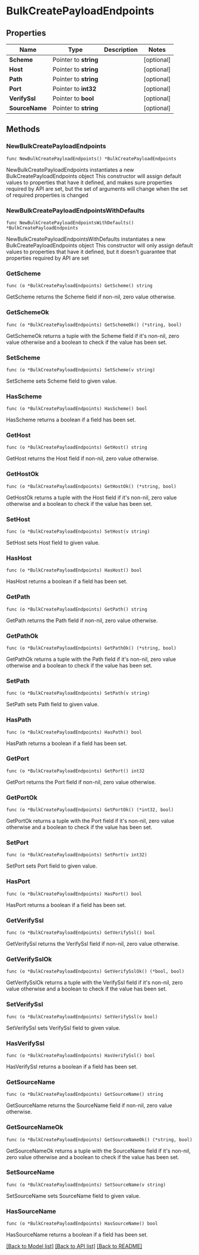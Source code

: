 # BulkCreatePayloadEndpoints

## Properties

Name | Type | Description | Notes
------------ | ------------- | ------------- | -------------
**Scheme** | Pointer to **string** |  | [optional] 
**Host** | Pointer to **string** |  | [optional] 
**Path** | Pointer to **string** |  | [optional] 
**Port** | Pointer to **int32** |  | [optional] 
**VerifySsl** | Pointer to **bool** |  | [optional] 
**SourceName** | Pointer to **string** |  | [optional] 

## Methods

### NewBulkCreatePayloadEndpoints

`func NewBulkCreatePayloadEndpoints() *BulkCreatePayloadEndpoints`

NewBulkCreatePayloadEndpoints instantiates a new BulkCreatePayloadEndpoints object
This constructor will assign default values to properties that have it defined,
and makes sure properties required by API are set, but the set of arguments
will change when the set of required properties is changed

### NewBulkCreatePayloadEndpointsWithDefaults

`func NewBulkCreatePayloadEndpointsWithDefaults() *BulkCreatePayloadEndpoints`

NewBulkCreatePayloadEndpointsWithDefaults instantiates a new BulkCreatePayloadEndpoints object
This constructor will only assign default values to properties that have it defined,
but it doesn't guarantee that properties required by API are set

### GetScheme

`func (o *BulkCreatePayloadEndpoints) GetScheme() string`

GetScheme returns the Scheme field if non-nil, zero value otherwise.

### GetSchemeOk

`func (o *BulkCreatePayloadEndpoints) GetSchemeOk() (*string, bool)`

GetSchemeOk returns a tuple with the Scheme field if it's non-nil, zero value otherwise
and a boolean to check if the value has been set.

### SetScheme

`func (o *BulkCreatePayloadEndpoints) SetScheme(v string)`

SetScheme sets Scheme field to given value.

### HasScheme

`func (o *BulkCreatePayloadEndpoints) HasScheme() bool`

HasScheme returns a boolean if a field has been set.

### GetHost

`func (o *BulkCreatePayloadEndpoints) GetHost() string`

GetHost returns the Host field if non-nil, zero value otherwise.

### GetHostOk

`func (o *BulkCreatePayloadEndpoints) GetHostOk() (*string, bool)`

GetHostOk returns a tuple with the Host field if it's non-nil, zero value otherwise
and a boolean to check if the value has been set.

### SetHost

`func (o *BulkCreatePayloadEndpoints) SetHost(v string)`

SetHost sets Host field to given value.

### HasHost

`func (o *BulkCreatePayloadEndpoints) HasHost() bool`

HasHost returns a boolean if a field has been set.

### GetPath

`func (o *BulkCreatePayloadEndpoints) GetPath() string`

GetPath returns the Path field if non-nil, zero value otherwise.

### GetPathOk

`func (o *BulkCreatePayloadEndpoints) GetPathOk() (*string, bool)`

GetPathOk returns a tuple with the Path field if it's non-nil, zero value otherwise
and a boolean to check if the value has been set.

### SetPath

`func (o *BulkCreatePayloadEndpoints) SetPath(v string)`

SetPath sets Path field to given value.

### HasPath

`func (o *BulkCreatePayloadEndpoints) HasPath() bool`

HasPath returns a boolean if a field has been set.

### GetPort

`func (o *BulkCreatePayloadEndpoints) GetPort() int32`

GetPort returns the Port field if non-nil, zero value otherwise.

### GetPortOk

`func (o *BulkCreatePayloadEndpoints) GetPortOk() (*int32, bool)`

GetPortOk returns a tuple with the Port field if it's non-nil, zero value otherwise
and a boolean to check if the value has been set.

### SetPort

`func (o *BulkCreatePayloadEndpoints) SetPort(v int32)`

SetPort sets Port field to given value.

### HasPort

`func (o *BulkCreatePayloadEndpoints) HasPort() bool`

HasPort returns a boolean if a field has been set.

### GetVerifySsl

`func (o *BulkCreatePayloadEndpoints) GetVerifySsl() bool`

GetVerifySsl returns the VerifySsl field if non-nil, zero value otherwise.

### GetVerifySslOk

`func (o *BulkCreatePayloadEndpoints) GetVerifySslOk() (*bool, bool)`

GetVerifySslOk returns a tuple with the VerifySsl field if it's non-nil, zero value otherwise
and a boolean to check if the value has been set.

### SetVerifySsl

`func (o *BulkCreatePayloadEndpoints) SetVerifySsl(v bool)`

SetVerifySsl sets VerifySsl field to given value.

### HasVerifySsl

`func (o *BulkCreatePayloadEndpoints) HasVerifySsl() bool`

HasVerifySsl returns a boolean if a field has been set.

### GetSourceName

`func (o *BulkCreatePayloadEndpoints) GetSourceName() string`

GetSourceName returns the SourceName field if non-nil, zero value otherwise.

### GetSourceNameOk

`func (o *BulkCreatePayloadEndpoints) GetSourceNameOk() (*string, bool)`

GetSourceNameOk returns a tuple with the SourceName field if it's non-nil, zero value otherwise
and a boolean to check if the value has been set.

### SetSourceName

`func (o *BulkCreatePayloadEndpoints) SetSourceName(v string)`

SetSourceName sets SourceName field to given value.

### HasSourceName

`func (o *BulkCreatePayloadEndpoints) HasSourceName() bool`

HasSourceName returns a boolean if a field has been set.


[[Back to Model list]](../README.md#documentation-for-models) [[Back to API list]](../README.md#documentation-for-api-endpoints) [[Back to README]](../README.md)


